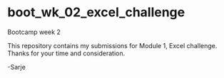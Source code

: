 # boot_wk_02_excel_challenge
Bootcamp week 2

This repository contains my submissions for Module 1, Excel challenge.  
Thanks for your time and consideration.

-Sarje
